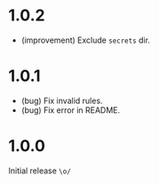 1.0.2
=====

* (improvement) Exclude `secrets` dir.


1.0.1
=====

* (bug) Fix invalid rules.
* (bug) Fix error in README.


1.0.0
=====

Initial release `\o/`
